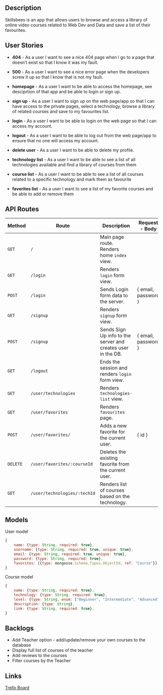 ## Description

Skillsbees is an app that allows users to browse and access a library of online video courses related to Web Dev and Data and save a list of their favourites.

## User Stories

- **404** - As a user I want to see a nice 404 page when I go to a page that doesn’t exist so that I know it was my fault.

- **500** - As a user I want to see a nice error page when the developers screw it up so that I know that is not my fault.

- **homepage** - As a user I want to be able to access the homepage, see desciprtion of that app and be able to login or sign up.

- **sign up** - As a user I want to sign up on the web page/app so that I can have access to the private pages, select a technology, browse a library of related courses and save to my favourites list.

- **login** - As a user I want to be able to login on the web page so that I can access my account.

- **logout** - As a user I want to be able to log out from the web page/app to ensure that no one will access my account.

- **delete user** - As a user I want to be able to delete my profile.

- **technology list** - As a user I want to be able to see a list of all technologies available and find a library of courses from them

- **course list** - As a user I want to be able to see a list of all courses related to a specific technology and mark them as favourite

- **favorites list** - As a user I want to see a list of my favorite courses and be able to add or remove them

## API Routes

| **Method** | **Route**                    | **Description**                                              | Request - Body      |
| ---------- | ---------------------------- | ------------------------------------------------------------ | ------------------- |
| `GET`      | `/`                          | Main page route. Renders home `index` view.                  |                     |
| `GET`      | `/login`                     | Renders `login` form view.                                   |                     |
| `POST`     | `/login`                     | Sends Login form data to the server.                         | { email, password } |
| `GET`      | `/signup`                    | Renders `signup` form view.                                  |                     |
| `POST`     | `/signup`                    | Sends Sign Up info to the server and creates user in the DB. | { email, password } |
| `GET`      | `/logout`                    | Ends the session and renders `login` form view.              |                     |
| `GET`      | `/user/technologies`         | Renders `technologies-list` view.                            |                     |
| `GET`      | `/user/favorites`            | Renders `favourites` page.                                   |                     |
| `POST`     | `/user/favorites/`           | Adds a new favorite for the current user.                    | { id }              |
| `DELETE`   | `/user/favorites/:courseId`  | Deletes the existing favorite from the current user.         |                     |
| `GET`      | `/user/technologies/:techId` | Renders list of courses based on the technology.             |                     |

## Models

User model

```javascript
{
    name: {type: String, required: true},
    username: {type: String, required: true, unique: true},
    email: {type: String, required: true, unique: true},
    password: {type: String, required: true},
    favorites: [{type: mongoose.Schema.Types.ObjectId, ref: "Course"}],
}
```

Course model

```javascript
{
    name: {type: String, required: true},
    technology: {type: String, required: true},
    level: {type: String, enum: ["Beginner", "Intermediate", "Advanced"]},
    description: {type: String},
    link: {type: String, required: true},
}
```

## Backlogs

- Add Teacher option - add/update/remove your own courses to the database
- Display full list of courses of the teacher
- Add reviews to the courses
- Filter courses by the Teacher

## Links

[Trello Board](https://trello.com/b/8Xv71HGl/project-2-ih)
